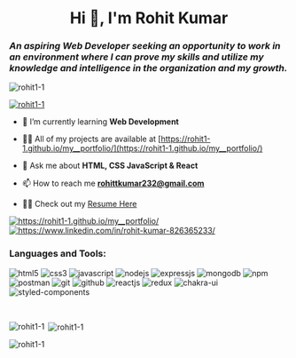 <h1 align="center">Hi 👋, I'm Rohit Kumar</h1>
<h3> <i> An aspiring Web Developer seeking an opportunity to
work in an environment where I can prove my skills and utilize
my knowledge and intelligence in the organization and my
growth.
    </i> </h3>

<p align="left"> <img src="https://komarev.com/ghpvc/?username=rohit1-1&label=Profile%20views&color=0e75b6&style=flat" alt="rohit1-1" /> </p>

<p align="left"> <a href="https://github.com/ryo-ma/github-profile-trophy"><img src="https://github-profile-trophy.vercel.app/?username=rohit1-1&theme=radical" alt="rohit1-1" /></a> </p>

- 🌱 I’m currently learning **Web Development**

- 👨‍💻 All of my projects are available at [https://rohit1-1.github.io/my__portfolio/](https://rohit1-1.github.io/my__portfolio/)

- 💬 Ask me about **HTML, CSS JavaScript & React**

- 📫 How to reach me **rohittkumar232@gmail.com**
- 👨‍🎓 Check out my [Resume Here](https://drive.google.com/file/d/12EaM2ZZuxIxSOFVucN4JrKzWOeUrvIgc/view?usp=share_link)

<a href="https://rohit1-1.github.io/my__portfolio/">
  <img align="center" src="https://img.shields.io/badge/Portfolio-18A303?style=for-the-badge&logo=ionic&logoColor=white" alt="https://rohit1-1.github.io/my__portfolio/" />
</a>
<a href="https://www.linkedin.com/in/rohit-kumar-826365233/">
  <img align="center" src="https://img.shields.io/badge/LinkedIn-0077B5?style=for-the-badge&logo=linkedin&logoColor=white" alt="https://www.linkedin.com/in/rohit-kumar-826365233/" />
</a>

<h3 align="left">Languages and Tools:</h3>
<p>
    <img src="https://img.shields.io/badge/HTML5-E34F26?style=for-the-badge&logo=html5&logoColor=white" alt="html5" />
    <img src="https://img.shields.io/badge/CSS3-1572B6?style=for-the-badge&logo=css3&logoColor=white" alt="css3" />
    <img src="https://img.shields.io/badge/JavaScript-323330?style=for-the-badge&logo=javascript&logoColor=F7DF1E" alt="javascript" />
    <img src="https://img.shields.io/badge/Node.js-339933?style=for-the-badge&logo=nodedotjs&logoColor=white" alt="nodejs" />
    <img src="https://img.shields.io/badge/Express.js-000000?style=for-the-badge&logo=express&logoColor=white" alt="expressjs" />
    <img src="https://img.shields.io/badge/MongoDB-4EA94B?style=for-the-badge&logo=mongodb&logoColor=white" alt="mongodb" />
    <img src="https://img.shields.io/badge/npm-CB3837?style=for-the-badge&logo=npm&logoColor=white" alt="npm" />
    <img src="https://img.shields.io/badge/Postman-FF6C37?style=for-the-badge&logo=Postman&logoColor=white" alt="postman" />
    <img src="https://img.shields.io/badge/Git-f44d27?style=for-the-badge&logo=git&logoColor=white" alt="git" />
    <img src="https://img.shields.io/badge/GitHub-100000?style=for-the-badge&logo=github&logoColor=white" alt="github" />
    <img src="https://img.shields.io/badge/React-20232A?style=for-the-badge&logo=react&logoColor=61DAFB" alt="reactjs" />
    <img src="https://img.shields.io/badge/Redux-593D88?style=for-the-badge&logo=redux&logoColor=white" alt="redux" />
  <img src="https://img.shields.io/badge/Chakra%20UI-3bc7bd?style=for-the-badge&logo=chakraui&logoColor=white" alt="chakra-ui" />
 <img src="https://img.shields.io/badge/styled--components-DB7093?style=for-the-badge&logo=styled-components&logoColor=white" alt="styled-components" />
</p>
<br/>

<p><img align="left" src="https://github-readme-stats.vercel.app/api/top-langs?username=rohit1-1&theme=radical&show_icons=true&locale=en&layout=compact" alt="rohit1-1" /></p>


<p>&nbsp;<img align="center" src="https://github-readme-stats.vercel.app/api?username=rohit1-1&theme=radical&show_icons=true&locale=en" alt="rohit1-1" /></p>
<p><img align-"center" src="https://github-readme-streak-stats.herokuapp.com/?user=rohit1-1&theme=radical&show_icons=true&locale=en&layout=compact" alt="rohit1-1"/></p>




